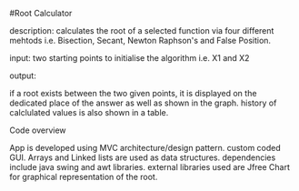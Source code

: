 #Root Calculator

description: calculates the root of a selected function via four different mehtods i.e. Bisection, Secant, Newton Raphson's and False Position.

input: two starting points to initialise the algorithm i.e. X1 and X2

output:

if a root exists between the two given points, it is displayed on the dedicated place of the answer as well as shown in the graph. history of calclulated values is also shown in a table.

Code overview

App is developed using MVC architecture/design pattern.
custom coded GUI.
Arrays and Linked lists are used as data structures.
dependencies include java swing and awt libraries.
external libraries used are Jfree Chart for graphical representation of the root.
